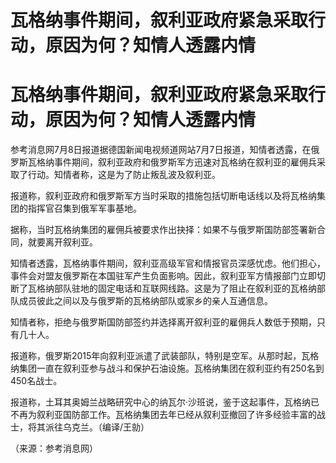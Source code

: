 # 瓦格纳事件期间，叙利亚政府紧急采取行动，原因为何？知情人透露内情

# 瓦格纳事件期间，叙利亚政府紧急采取行动，原因为何？知情人透露内情

参考消息网7月8日报道据德国新闻电视频道网站7月7日报道，知情者透露，在俄罗斯瓦格纳事件期间，叙利亚政府和俄罗斯军方迅速对瓦格纳在叙利亚的雇佣兵采取了行动。知情者称，这是为了防止叛乱波及叙利亚。

报道称，叙利亚政府和俄罗斯军方当时采取的措施包括切断电话线以及将瓦格纳集团的指挥官召集到俄军军事基地。

据称，当时瓦格纳集团的雇佣兵被要求作出抉择：如果不与俄罗斯国防部签署新合同，就要离开叙利亚。

知情者透露，瓦格纳事件期间，叙利亚高级军官和情报官员深感忧虑。他们担心，事件会对盟友俄罗斯在本国驻军产生负面影响。因此，叙利亚军方情报部门立即切断了瓦格纳部队驻地的固定电话和互联网线路。这是为了阻止在叙利亚的瓦格纳部队成员彼此之间以及与俄罗斯的瓦格纳部队或家乡的亲人互通信息。

知情者称，拒绝与俄罗斯国防部签约并选择离开叙利亚的雇佣兵人数低于预期，只有几十人。

报道称，俄罗斯2015年向叙利亚派遣了武装部队，特别是空军。从那时起，瓦格纳集团一直在叙利亚参与战斗和保护石油设施。瓦格纳集团在叙利亚约有250名到450名战士。

报道称，土耳其奥姆兰战略研究中心的纳瓦尔·沙班说，鉴于这起事件，瓦格纳已不再为叙利亚国防部工作。瓦格纳集团去年已经从叙利亚撤回了许多经验丰富的战士，将其派往乌克兰。（编译/王勍）

（来源：参考消息网）

